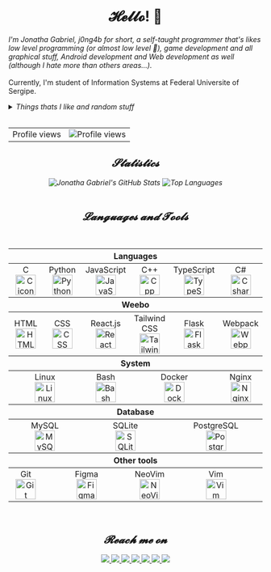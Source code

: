 <h1 align="center">𝓗𝓮𝓵𝓵𝓸! 👋</h1>
<!-- Resume -->
<p><em>I'm Jonatha Gabriel, j0ng4b for short, a self-taught programmer that's likes
low level programming (or almost low level 🙂), game development and all
graphical stuff, Android development and Web development as well (although I hate
more than others areas...).</em><br><br>Currently, I'm student of Information Systems at
Federal Universite of Sergipe.</p>
<details>
  <summary><i>Things thats I like and random stuff<i></summary>
  <table>
    <thead>
      <tr>
        <th>𝐿𝑜𝓋𝑒𝒹</th>
        <th>𝑅𝒶𝓃𝒹𝑜𝓂 𝓈𝓉𝓊𝒻𝒻</th>
      </tr>
    </thead>
    <tbody>
      <tr>
        <td>
          <ul>
            <li>Animes</li>
            <li>Mangas</li>
            <li>Games</li>
            <li>Programming</li>
          </ul>
        </td>
        <td>
          <ul>
            <li>Vim is my currently code editor.</li>
            <li>I learn anything while this keeps<br>me motivated if not I drops it.</li>
            <li>I use Void Linux btw.</li>
          </ul>
        </td>
      </tr>
    </tbody>
  </table>
</details>
<!-- Profile views counter -->
<br />
<table align="center">
  <tr>
    <td>Profile views</td>
    <td><img alt="Profile views" src="https://profile-counter.glitch.me/j0ng4b/count.svg"></td>
  </tr>
</table>
<!-- Statistics -->
<div align="center">
  <h2>𝓢𝓽𝓪𝓽𝓲𝓼𝓽𝓲𝓬𝓼</h2>
  <img src="https://github-readme-stats.vercel.app/api?username=j0ng4b&theme=transparent&show_icons=true&include_all_commits=true&count_private=true&line_height=22&hide_border=true&title_color=7daea3&text_color=aaa&icon_color=7daea3&custom_title=𝒥𝑜𝓃𝒶𝓉𝒽𝒶%20𝒢𝒶𝒷𝓇𝒾𝑒𝓁'𝓈%20𝒢𝒾𝓉𝐻𝓊𝒷%20𝒮𝓉𝒶𝓉𝓈" alt="Jonatha Gabriel's GitHub Stats">
  <img src="https://github-readme-stats.vercel.app/api/top-langs/?username=j0ng4b&theme=transparent&layout=compact&card_width=300&langs_count=8&hide_border=true&title_color=7daea3&text_color=aaa&icon_color=7daea3&custom_title=𝑀𝑜𝓈𝓉%20𝒰𝓈𝑒𝒹%20𝐿𝒶𝓃𝑔𝓊𝒶𝑔𝑒𝓈" alt="Top Languages">
</div>
<br>
<!-- Languages and tools section -->
<h2 align="center">𝓛𝓪𝓷𝓰𝓾𝓪𝓰𝓮𝓼 𝓪𝓷𝓭 𝓣𝓸𝓸𝓵𝓼</h2>
<br>
<table align="center">
  <thead>
    <th colspan="6">Languages</th>
  </thead>
  <tbody>
    <tr>
      <td width="50%" align="center">
        C<br>
        <img src="https://skillicons.dev/icons?i=c" alt="C icon" width="40" height="40" />
      </td>
      <td width="50%" align="center">
        Python<br>
        <img src="https://techstack-generator.vercel.app/python-icon.svg" alt="Python icon" width="40" height="40" />
      </td>
      <td width="50%" align="center">
        JavaScript<br>
        <img src="https://techstack-generator.vercel.app/js-icon.svg" alt="JavaScript icon" width="40" height="40" />
      </td>
      <td width="50%" align="center">
        C++<br>
        <img src="https://techstack-generator.vercel.app/cpp-icon.svg" alt="Cpp icon" width="40" height="40" />
      </td>
      <td width="50%" align="center">
        TypeScript<br>
        <img src="https://techstack-generator.vercel.app/ts-icon.svg" alt="TypeScript icon" width="40" height="40" />
      </td>
      <td width="50%" align="center">
        C#<br>
        <img src="https://techstack-generator.vercel.app/csharp-icon.svg" alt="Csharp icon" width="40" height="40" />
      </td>
    </tr>
  </tbody>

  <thead>
    <th colspan="6">Weebo</th>
  </thead>
  <tbody>
    <tr>
      <td width="50%" align="center">
        HTML<br>
        <img src="https://skillicons.dev/icons?i=html" alt="HTML icon" width="40" height="40" />
      </td>
      <td width="50%" align="center">
        CSS<br>
        <img src="https://skillicons.dev/icons?i=css" alt="CSS icon" width="40" height="40" />
      </td>
      <td width="50%" align="center">
        React.js<br>
        <img src="https://techstack-generator.vercel.app/react-icon.svg" alt="React icon" width="40" height="40" />
      </td>
      <td width="50%" align="center">
        Tailwind CSS<br>
        <img src="https://skillicons.dev/icons?i=tailwind" alt="Tailwind CSS icon" width="40" height="40" />
      </td>
      <td width="50%" align="center">
        Flask<br>
        <img src="https://skillicons.dev/icons?i=flask" alt="Flask icon" width="40" height="40" />
      </td>
      <td width="50%" align="center">
        Webpack<br>
        <img src="https://techstack-generator.vercel.app/webpack-icon.svg" alt="Webpack icon" width="40" height="40" />
      </td>
    </tr>
  </tbody>

  <thead>
    <th colspan="6">System</th>
  </thead>
  <tbody>
    <tr>
      <td colspan="2" width="50%" align="center">
        Linux<br>
        <img src="https://skillicons.dev/icons?i=linux" alt="Linux icon" width="40" height="40" />
      </td>
      <td width="50%" align="center">
        Bash<br>
        <img src="https://skillicons.dev/icons?i=bash" alt="Bash icon" width="40" height="40" />
      </td>
      <td colspan="2" width="50%" align="center">
        Docker<br>
        <img src="https://techstack-generator.vercel.app/docker-icon.svg" alt="Docker icon" width="40" height="40" />
      </td>
      <td width="50%" align="center">
        Nginx<br>
        <img src="https://techstack-generator.vercel.app/nginx-icon.svg" alt="Nginx icon" width="40" height="40" />
      </td>
    </tr>
  </tbody>

  <thead>
    <th colspan="6">Database</th>
  </thead>
  <tbody>
    <tr>
      <td colspan="2" width="50%" align="center">
        MySQL<br>
        <img src="https://techstack-generator.vercel.app/mysql-icon.svg" alt="MySQL icon" width="40" height="40" />
      </td>
      <td colspan="2" width="50%" align="center">
        SQLite<br>
        <img src="https://skillicons.dev/icons?i=sqlite" alt="SQLite icon" width="40" height="40" />
      </td>
      <td colspan="2" width="50%" align="center">
        PostgreSQL<br>
        <img src="https://skillicons.dev/icons?i=postgresql" alt="PostgreSQL icon" width="40" height="40" />
      </td>
    </tr>
  </tbody>

  <thead>
    <th colspan="6">Other tools</th>
  </thead>
  <tbody>
    <tr>
      <td width="50%" align="center">
        Git<br>
        <img src="https://skillicons.dev/icons?i=git" alt="Git icon" width="40" height="40" />
      </td>
      <td colspan="2" width="50%" align="center">
        Figma<br>
        <img src="https://skillicons.dev/icons?i=figma" alt="Figma icon" width="40" height="40" />
      </td>
      <td width="50%" align="center">
        NeoVim<br>
        <img src="https://skillicons.dev/icons?i=neovim" alt="NeoVim icon" width="40" height="40" />
      </td>
      <td colspan="2" width="50%" align="center">
        Vim<br>
        <img src="https://skillicons.dev/icons?i=vim" alt="Vim icon" width="40" height="40" />
      </td>
    </tr>
  </tbody>
</table>
<br>
<!-- Social media section -->
<div align="center">
  <h2>𝓡𝓮𝓪𝓬𝓱 𝓶𝓮 𝓸𝓷</h2>
  <a href="https://twitter.com/j0ng4b">
    <img src="https://img.shields.io/badge/X-000?style=for-the-badge&logo=x&logoColor=white">
  </a>
  <a href="https://discord.com/users/676795309627670543">
    <img src="https://img.shields.io/badge/Discord-5865F2?style=for-the-badge&logo=discord&logoColor=white">
  </a>
  <a href="https://www.linkedin.com/in/j0ng4b/">
    <img src="https://img.shields.io/badge/LinkedIn-0A66C2?style=for-the-badge&logo=linkedin&logoColor=white">
  </a>
  <a href="https://anilist.co/user/j0ng4b">
    <img src="https://img.shields.io/badge/AniList-1B2230?style=for-the-badge&logo=anilist&logoColor=white">
  </a>
  <a href="https://www.reddit.com/u/j0ng4b">
    <img src="https://img.shields.io/badge/Reddit-FF4500?style=for-the-badge&logo=reddit&logoColor=white">
  </a>
  <a href="https://www.instagram.com/j0ng4b">
    <img src="https://img.shields.io/badge/Instagram-E1306C?style=for-the-badge&logo=instagram&logoColor=white">
  </a>
  <a href="https://stackoverflow.com/users/17138393/j0ng4b">
    <img src="https://img.shields.io/badge/Stack_Overflow-FE7A16?style=for-the-badge&logo=stack-overflow&logoColor=white">
  </a>
</div>
